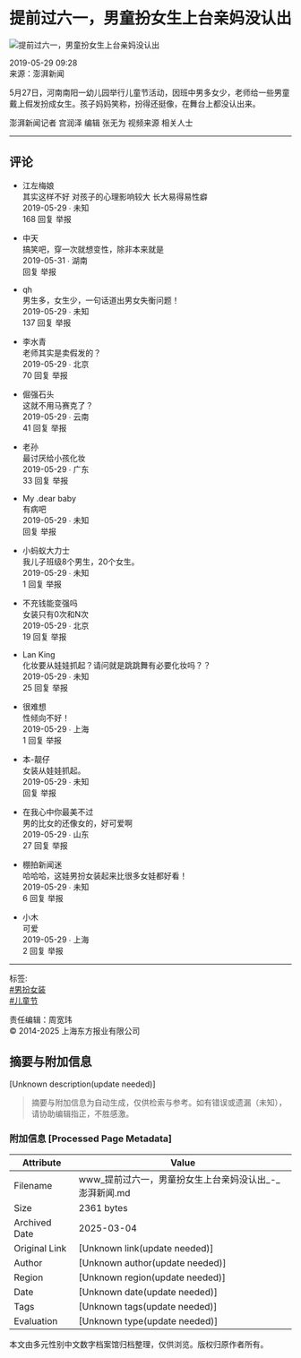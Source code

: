 # 提前过六一，男童扮女生上台亲妈没认出

![提前过六一，男童扮女生上台亲妈没认出](https://image.thepaper.cn/image/20/985/268.jpg)

2019-05-29 09:28  
来源：澎湃新闻

5月27日，河南南阳一幼儿园举行儿童节活动，因班中男多女少，老师给一些男童戴上假发扮成女生。孩子妈妈笑称，扮得还挺像，在舞台上都没认出来。

澎湃新闻记者 宫润泽 编辑 张无为 视频来源 相关人士

---

## 评论

- 江左梅娘  
  其实这样不好 对孩子的心理影响较大 长大易得易性癖  
  2019-05-29 ∙ 未知  
  168  回复  举报

- 中天  
  搞笑吧，穿一次就想变性，除非本来就是  
  2019-05-31 ∙ 湖南  
  回复  举报

- qh  
  男生多，女生少，一句话道出男女失衡问题！  
  2019-05-29 ∙ 未知  
  137  回复  举报

- 李水青  
  老师其实是卖假发的？  
  2019-05-29 ∙ 北京  
  70  回复  举报

- 倔强石头  
  这就不用马赛克了？  
  2019-05-29 ∙ 云南  
  41  回复  举报

- 老孙  
  最讨厌给小孩化妆  
  2019-05-29 ∙ 广东  
  33  回复  举报

- My .dear baby  
  有病吧  
  2019-05-29 ∙ 未知  
  回复  举报

- 小蚂蚁大力士  
  我儿子班级8个男生，20个女生。  
  2019-05-29 ∙ 未知  
  1  回复  举报

- 不充钱能变强吗  
  女装只有0次和N次  
  2019-05-29 ∙ 北京  
  19  回复  举报

- Lan King  
  化妆要从娃娃抓起？请问就是跳跳舞有必要化妆吗？？  
  2019-05-29 ∙ 未知  
  25  回复  举报

- 很难想  
  性倾向不好！  
  2019-05-29 ∙ 上海  
  1  回复  举报

- 本-靓仔  
  女装从娃娃抓起。  
  2019-05-29 ∙ 未知  
  回复  举报

- 在我心中你最美不过  
  男的比女的还像女的，好可爱啊  
  2019-05-29 ∙ 山东  
  27  回复  举报

- 棚拍新闻迷  
  哈哈哈，这娃男扮女装起来比很多女娃都好看！  
  2019-05-29 ∙ 未知  
  6  回复  举报

- 小木  
  可爱  
  2019-05-29 ∙ 上海  
  2  回复  举报

---

标签:  
[#男扮女装](https://www.thepaper.cn/tag/83220)  
[#儿童节](https://www.thepaper.cn/tag/4395)  

责任编辑：周宽玮  
© 2014-2025 上海东方报业有限公司
<!-- tcd_original_link https://www.thepaper.cn/newsDetail_forward_3549653 -->


## 摘要与附加信息

<!-- tcd_abstract -->
[Unknown description(update needed)]
<!-- tcd_abstract_end -->

> 摘要与附加信息为自动生成，仅供检索与参考。如有错误或遗漏（未知），请协助编辑指正，不胜感激。

### 附加信息 [Processed Page Metadata]

| Attribute       | Value                                  |
|-----------------|----------------------------------------|
| Filename        | www_提前过六一，男童扮女生上台亲妈没认出_-_澎湃新闻.md                             |
| Size            | 2361 bytes                           |
| Archived Date   | 2025-03-04                             |
| Original Link   | [Unknown link(update needed)]                       |
| Author          | [Unknown author(update needed)]                               |
| Region          | [Unknown region(update needed)]                               |
| Date            | [Unknown date(update needed)]                                 |
| Tags            | [Unknown tags(update needed)]                                 |
| Evaluation            | [Unknown type(update needed)]                                 |
<!-- tcd_table_end -->

本文由多元性别中文数字档案馆归档整理，仅供浏览。版权归原作者所有。
